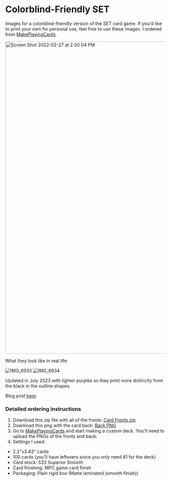 # Colorblind-Friendly SET

Images for a colorblind-friendly version of the SET card game. If you'd like to print your own for personal use, feel free to use these images. I ordered from [MakePlayingCards](https://www.makeplayingcards.com).


<img width="980" alt="Screen Shot 2022-02-27 at 2 00 04 PM" src="https://user-images.githubusercontent.com/11564650/155901712-07f8732a-73ee-4767-a8ed-1d4707c59ab8.png">

What they look like in real life:

![IMG_6933](https://user-images.githubusercontent.com/11564650/157998964-6734a692-d371-4b24-8220-6decce015aba.jpg)
![IMG_6934](https://user-images.githubusercontent.com/11564650/157998969-3326ec8a-4a49-4d92-a9ac-69fd041f4fe4.jpg)

Updated in July 2023 with lighter purples so they print more distinctly from the black in the outline shapes.

Blog post [here](https://naomiajacobs.com/Colorblind-Friendly-SET/).

### Detailed ordering instructions
1. Download this zip file with all of the fronts: <a href="card_fronts/ColorblindFriendlySETFronts.zip" download>Card Fronts zip</a>
2. Download this png with the card back:  <a href="back.png" download>Back PNG</a>
3. Go to [MakePlayingCards](https://www.makeplayingcards.com) and start making a custom deck. You'll need to upload the PNGs of the fronts and back.
4. Settings I used: 
  - 2.2"x3.43" cards
  - 100 cards (you'll have leftovers since you only need 81 for the deck)
  - Card stock: S33 Superior Smooth 
  - Card finishing: MPC game card finish
  - Packaging: Plain rigid box (Matte laminated (smooth finish))
